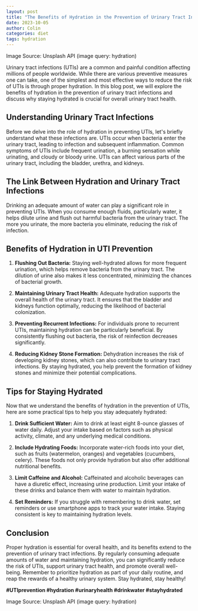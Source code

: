 ```yaml
---
layout: post
title: "The Benefits of Hydration in the Prevention of Urinary Tract Infections"
date: 2023-10-05
author: Colin
categories: diet
tags: hydration
---
```


Image Source: Unsplash API (image query: hydration)

Urinary tract infections (UTIs) are a common and painful condition affecting millions of people worldwide. While there are various preventive measures one can take, one of the simplest and most effective ways to reduce the risk of UTIs is through proper hydration. In this blog post, we will explore the benefits of hydration in the prevention of urinary tract infections and discuss why staying hydrated is crucial for overall urinary tract health.

## Understanding Urinary Tract Infections

Before we delve into the role of hydration in preventing UTIs, let's briefly understand what these infections are. UTIs occur when bacteria enter the urinary tract, leading to infection and subsequent inflammation. Common symptoms of UTIs include frequent urination, a burning sensation while urinating, and cloudy or bloody urine. UTIs can affect various parts of the urinary tract, including the bladder, urethra, and kidneys. 

## The Link Between Hydration and Urinary Tract Infections

Drinking an adequate amount of water can play a significant role in preventing UTIs. When you consume enough fluids, particularly water, it helps dilute urine and flush out harmful bacteria from the urinary tract. The more you urinate, the more bacteria you eliminate, reducing the risk of infection.

## Benefits of Hydration in UTI Prevention

1. **Flushing Out Bacteria:** Staying well-hydrated allows for more frequent urination, which helps remove bacteria from the urinary tract. The dilution of urine also makes it less concentrated, minimizing the chances of bacterial growth.

2. **Maintaining Urinary Tract Health:** Adequate hydration supports the overall health of the urinary tract. It ensures that the bladder and kidneys function optimally, reducing the likelihood of bacterial colonization.

3. **Preventing Recurrent Infections:** For individuals prone to recurrent UTIs, maintaining hydration can be particularly beneficial. By consistently flushing out bacteria, the risk of reinfection decreases significantly.

4. **Reducing Kidney Stone Formation:** Dehydration increases the risk of developing kidney stones, which can also contribute to urinary tract infections. By staying hydrated, you help prevent the formation of kidney stones and minimize their potential complications.

## Tips for Staying Hydrated

Now that we understand the benefits of hydration in the prevention of UTIs, here are some practical tips to help you stay adequately hydrated:

1. **Drink Sufficient Water:** Aim to drink at least eight 8-ounce glasses of water daily. Adjust your intake based on factors such as physical activity, climate, and any underlying medical conditions.

2. **Include Hydrating Foods:** Incorporate water-rich foods into your diet, such as fruits (watermelon, oranges) and vegetables (cucumbers, celery). These foods not only provide hydration but also offer additional nutritional benefits.

3. **Limit Caffeine and Alcohol:** Caffeinated and alcoholic beverages can have a diuretic effect, increasing urine production. Limit your intake of these drinks and balance them with water to maintain hydration.

4. **Set Reminders:** If you struggle with remembering to drink water, set reminders or use smartphone apps to track your water intake. Staying consistent is key to maintaining hydration levels.

## Conclusion

Proper hydration is essential for overall health, and its benefits extend to the prevention of urinary tract infections. By regularly consuming adequate amounts of water and maintaining hydration, you can significantly reduce the risk of UTIs, support urinary tract health, and promote overall well-being. Remember to prioritize hydration as part of your daily routine, and reap the rewards of a healthy urinary system. Stay hydrated, stay healthy!

**#UTIprevention #hydration #urinaryhealth #drinkwater #stayhydrated**

Image Source: Unsplash API (image query: hydration)